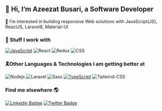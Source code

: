 ## 👋 Hi, I’m Azeezat Busari, a Software Developer
   👀 I’m interested in building responsive Web solutions with JavaScript(JS), ReactJS, Laravel8, Material-UI
### 🌱 Stuff I work with
[![JavaScript](https://img.shields.io/badge/-JavaScript-fff?&logo=JavaScript&logoColor=ddc508)]()
![React](https://img.shields.io/badge/-React-fff?&logo=React)
![Redux](https://img.shields.io/badge/-Redux-fff?&logo=Redux&logoColor=764abc)
![CSS](https://img.shields.io/badge/-CSS-239120?&logo=css3&logoColor=white)
### 🎗Other Languages & Technologies I am getting better at
![Nodejs](https://img.shields.io/badge/-NodeJS-fff?&logo=node.js)
![Laravel](https://img.shields.io/badge/-Laravel-fff?&logo=laravel)
![Sass](https://img.shields.io/badge/-Sass-fff?&logo=sass&logoColor=FF1493)
[![TypeScript](https://img.shields.io/badge/-TypeScript-fff?&logo=TypeScript&logoColor=0000FF)]()
![Tailwind-CSS](https://img.shields.io/badge/Tailwind_CSS-38B2AC?&logo=tailwind-css&logoColor=white)

<!-- ![Docker](https://img.shields.io/badge/-Docker-fff?&logo=Docker) -->

### Find me elsewhere 🌎

[![Linkedin Badge](https://img.shields.io/badge/-LinkedIn-blue?style=flat-square&logo=Linkedin&logoColor=white&link=https://www.linkedin.com/in/sambayo/)](https://www.linkedin.com/in/azeezat-busari/)  [![Twitter Badge](https://img.shields.io/badge/-Twitter-1ca0f1?style=flat-square&labelColor=1ca0f1&logo=twitter&logoColor=white&link=https://twitter.com/_diogorodrigues)](https://twitter.com/Azeezatu_)

<!-- - 💞️ I’m looking to collaborate on interesting FrontEnd Web development projects, particularly ones in agriculture.
- 📫 Reach me on busariazeezat@gmail.com | twitter: @azeezatu_ -->

<!---
BossLadyZ/BossLadyZ is a ✨ special ✨ repository because its `README.md` (this file) appears on your GitHub profile.
You can click the Preview link to take a look at your changes.
--->



